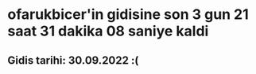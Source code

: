 # ofarukbicer'in gidisine son 3 gun 21 saat 31 dakika 08 saniye kaldi

## Gidis tarihi: 30.09.2022 :(